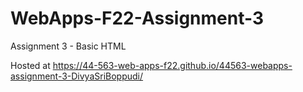 # WebApps-F22-Assignment-3
Assignment 3 - Basic HTML

Hosted at https://44-563-web-apps-f22.github.io/44563-webapps-assignment-3-DivyaSriBoppudi/
